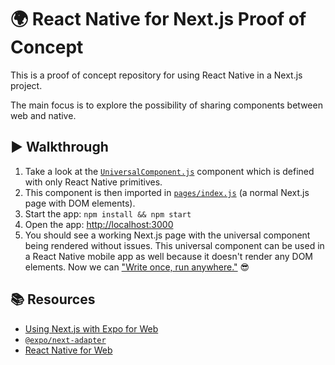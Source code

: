 # 🌍 React Native for Next.js Proof of Concept

This is a proof of concept repository for using React Native in a Next.js project.

The main focus is to explore the possibility of sharing components between web and native.

## ▶️ Walkthrough

1. Take a look at the [`UniversalComponent.js`](UniversalComponent.js) component which is defined with only React Native primitives.
2. This component is then imported in [`pages/index.js`](pages/index.js) (a normal Next.js page with DOM elements).
3. Start the app: `npm install && npm start`
4. Open the app: [http://localhost:3000](http://localhost:3000)
5. You should see a working Next.js page with the universal component being rendered without issues. This universal component can be used in a React Native mobile app as well because it doesn't render any DOM elements. Now we can ["Write once, run anywhere."](https://en.wikipedia.org/wiki/Write_once,_run_anywhere) 😎

## 📚 Resources

- [Using Next.js with Expo for Web](https://docs.expo.dev/guides/using-nextjs/)
- [`@expo/next-adapter`](https://github.com/expo/expo-cli/tree/master/packages/next-adapter)
- [React Native for Web](https://necolas.github.io/react-native-web/)
